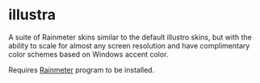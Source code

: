 # illustra

A suite of Rainmeter skins similar to the default illustro skins, but with the ability to scale for almost any screen resolution and have complimentary color schemes based on Windows accent color.

Requires <a href="https://www.rainmeter.net/">Rainmeter</a> program to be installed.

